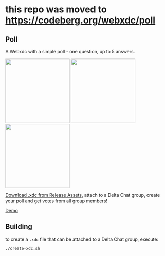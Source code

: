 # this repo was moved to https://codeberg.org/webxdc/poll

## Poll

A Webxdc with a simple poll -
one question,
up to 5 answers.

<img width=200 src=https://user-images.githubusercontent.com/9800740/170297694-dfa34dec-3bef-4b05-89af-cc416022e5b5.png> <img width=200 src=https://user-images.githubusercontent.com/9800740/170297702-68644a2e-fe19-427b-93c4-3083bdefa95f.png> <img width=200 src=https://user-images.githubusercontent.com/9800740/170297700-e679efa7-1696-4a94-b18a-48729c97953b.png>

[Download .xdc from Release Assets](https://github.com/webxdc/poll/releases/latest/download/webxdc-poll.xdc), attach to a Delta Chat group, create your poll and get votes from all group members!

[Demo](https://webxdc.github.io/poll/)


## Building

to create a `.xdc` file that can be attached to a Delta Chat group, execute:

```sh
./create-xdc.sh
```
